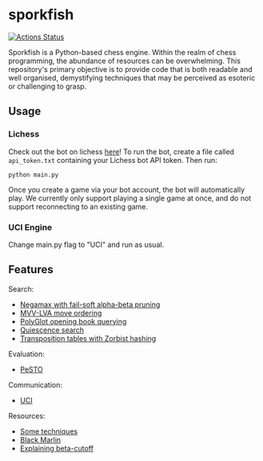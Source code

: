 # sporkfish

[![Actions Status](https://github.com/KYLChiu/sporkfish/workflows/Python/badge.svg)](https://github.com/KYLChiu/sporkfish/actions)


Sporkfish is a Python-based chess engine. Within the realm of chess programming, the abundance of resources can be overwhelming. This repository's primary objective is to provide code that is both readable and well organised, demystifying techniques that may be perceived as esoteric or challenging to grasp.

## Usage

### Lichess

Check out the bot on lichess [here](https://lichess.org/@/Sporkfish)! To run the bot, create a file called `api_token.txt` containing your Lichess bot API token. Then run:
```
python main.py
```
Once you create a game via your bot account, the bot will automatically play. We currently only support playing a single game at once, and do not support reconnecting to an existing game.

### UCI Engine

Change main.py flag to "UCI" and run as usual.

## Features
Search:
* [Negamax with fail-soft alpha-beta pruning](https://www.cs.cornell.edu/courses/cs312/2002sp/lectures/rec21.htm)
* [MVV-LVA move ordering](https://www.chessprogramming.org/Move_Ordering)
* [PolyGlot opening book querying](https://python-chess.readthedocs.io/en/latest/polyglot.html)
* [Quiescence search](https://www.chessprogramming.org/Quiescence_Search)
* [Transposition tables with Zorbist hashing](https://mediocrechess.blogspot.com/2007/01/guide-transposition-tables.html)

Evaluation:
* [PeSTO](https://www.chessprogramming.org/PeSTO%27s_Evaluation_Function)

Communication:
* [UCI](https://www.chessprogramming.org/UCI)

Resources:
* [Some techniques](https://stackoverflow.com/questions/16500739/chess-high-branching-factor/16642804#16642804)
* [Black Marlin](https://github.com/jnlt3/blackmarlin?tab=readme-ov-file#efficiently-updatable-neural-networks)
* [Explaining beta-cutoff](https://stackoverflow.com/questions/2533219/alpha-beta-cutoff)
